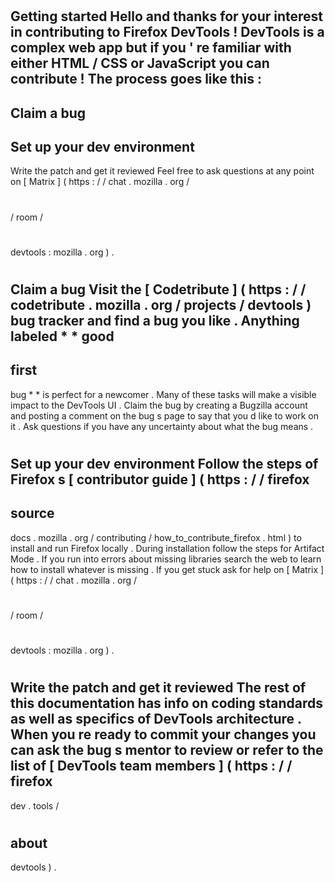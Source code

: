 #
Getting
started
Hello
and
thanks
for
your
interest
in
contributing
to
Firefox
DevTools
!
DevTools
is
a
complex
web
app
but
if
you
'
re
familiar
with
either
HTML
/
CSS
or
JavaScript
you
can
contribute
!
The
process
goes
like
this
:
-
Claim
a
bug
-
Set
up
your
dev
environment
-
Write
the
patch
and
get
it
reviewed
Feel
free
to
ask
questions
at
any
point
on
[
Matrix
]
(
https
:
/
/
chat
.
mozilla
.
org
/
#
/
room
/
#
devtools
:
mozilla
.
org
)
.
#
#
Claim
a
bug
Visit
the
[
Codetribute
]
(
https
:
/
/
codetribute
.
mozilla
.
org
/
projects
/
devtools
)
bug
tracker
and
find
a
bug
you
like
.
Anything
labeled
*
*
good
-
first
-
bug
*
*
is
perfect
for
a
newcomer
.
Many
of
these
tasks
will
make
a
visible
impact
to
the
DevTools
UI
.
Claim
the
bug
by
creating
a
Bugzilla
account
and
posting
a
comment
on
the
bug
s
page
to
say
that
you
d
like
to
work
on
it
.
Ask
questions
if
you
have
any
uncertainty
about
what
the
bug
means
.
#
#
Set
up
your
dev
environment
Follow
the
steps
of
Firefox
s
[
contributor
guide
]
(
https
:
/
/
firefox
-
source
-
docs
.
mozilla
.
org
/
contributing
/
how_to_contribute_firefox
.
html
)
to
install
and
run
Firefox
locally
.
During
installation
follow
the
steps
for
Artifact
Mode
.
If
you
run
into
errors
about
missing
libraries
search
the
web
to
learn
how
to
install
whatever
is
missing
.
If
you
get
stuck
ask
for
help
on
[
Matrix
]
(
https
:
/
/
chat
.
mozilla
.
org
/
#
/
room
/
#
devtools
:
mozilla
.
org
)
.
#
#
Write
the
patch
and
get
it
reviewed
The
rest
of
this
documentation
has
info
on
coding
standards
as
well
as
specifics
of
DevTools
architecture
.
When
you
re
ready
to
commit
your
changes
you
can
ask
the
bug
s
mentor
to
review
or
refer
to
the
list
of
[
DevTools
team
members
]
(
https
:
/
/
firefox
-
dev
.
tools
/
#
about
-
devtools
)
.

